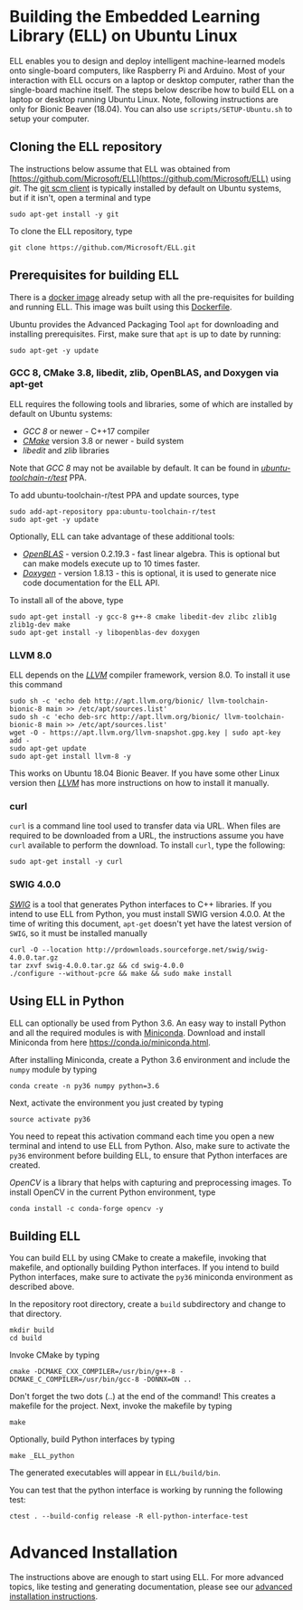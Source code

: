 # Building the Embedded Learning Library (ELL) on Ubuntu Linux

ELL enables you to design and deploy intelligent machine-learned models onto single-board computers, like Raspberry Pi and Arduino. Most of your interaction with ELL occurs on a laptop or desktop computer, rather than the single-board machine itself. The steps below describe how to build ELL on a laptop or desktop running Ubuntu Linux. Note, following instructions are only for Bionic Beaver (18.04). You can also use `scripts/SETUP-Ubuntu.sh` to setup your computer.

## Cloning the ELL repository

The instructions below assume that ELL was obtained from [https://github.com/Microsoft/ELL](https://github.com/Microsoft/ELL) using *git*. The [git scm client](https://git-scm.com/) is typically installed by default on Ubuntu systems, but if it isn't, open a terminal and type

```shell
sudo apt-get install -y git
```

To clone the ELL repository, type

```shell
git clone https://github.com/Microsoft/ELL.git
```

## Prerequisites for building ELL

There is a [docker image](https://hub.docker.com/repository/docker/cjlovett/ell-dependencies)
already setup with all the pre-requisites for building and running ELL. This image was built using
this [Dockerfile](https://github.com/microsoft/ELL/blob/master/scripts/CI/Linux/Dockerfile).


Ubuntu provides the Advanced Packaging Tool `apt` for downloading and installing prerequisites. First, make sure that `apt` is up to date by running:

```shell
sudo apt-get -y update
```

### GCC 8, CMake 3.8, libedit, zlib, OpenBLAS, and Doxygen via apt-get

ELL requires the following tools and libraries, some of which are installed by default on Ubuntu systems:

* *GCC 8* or newer - C++17 compiler
* [*CMake*](https://cmake.org/) version 3.8 or newer - build system
* *libedit* and *zlib* libraries

Note that *GCC 8* may not be available by default. It can be found in [*ubuntu-toolchain-r/test*](https://launchpad.net/~ubuntu-toolchain-r/+archive/ubuntu/test) PPA.

To add ubuntu-toolchain-r/test PPA and update sources, type
```shell
sudo add-apt-repository ppa:ubuntu-toolchain-r/test
sudo apt-get -y update
```

Optionally, ELL can take advantage of these additional tools:

* [*OpenBLAS*](http://www.openblas.net/) - version 0.2.19.3 - fast linear algebra. This is optional but can make models execute up to 10 times faster.
* [*Doxygen*](www.doxygen.org/) - version 1.8.13 - this is optional, it is used to generate nice code documentation for the ELL API.

To install all of the above, type
```shell
sudo apt-get install -y gcc-8 g++-8 cmake libedit-dev zlibc zlib1g zlib1g-dev make
sudo apt-get install -y libopenblas-dev doxygen
```
### LLVM 8.0

ELL depends on the [*LLVM*](http://llvm.org/) compiler framework, version 8.0. To install it use this command

```shell
sudo sh -c 'echo deb http://apt.llvm.org/bionic/ llvm-toolchain-bionic-8 main >> /etc/apt/sources.list'
sudo sh -c 'echo deb-src http://apt.llvm.org/bionic/ llvm-toolchain-bionic-8 main >> /etc/apt/sources.list'
wget -O - https://apt.llvm.org/llvm-snapshot.gpg.key | sudo apt-key add -
sudo apt-get update
sudo apt-get install llvm-8 -y
```

This works on Ubuntu 18.04 Bionic Beaver.  If you have some other Linux version then
[*LLVM*](http://llvm.org/) has more instructions on how to install it manually.

### curl

`curl` is a command line tool used to transfer data via URL. When files are required to be downloaded from a URL, the instructions assume you have `curl` available to perform the download. To install `curl`, type the following:
```shell
sudo apt-get install -y curl
```

### SWIG 4.0.0

[*SWIG*](http://swig.org) is a tool that generates Python interfaces to C++ libraries. If you intend to use ELL from Python, you must install SWIG version 4.0.0. At the time of writing this document, `apt-get` doesn't yet have the latest version of `SWIG`, so it must be installed manually

```shell
curl -O --location http://prdownloads.sourceforge.net/swig/swig-4.0.0.tar.gz
tar zxvf swig-4.0.0.tar.gz && cd swig-4.0.0
./configure --without-pcre && make && sudo make install
```

## Using ELL in Python

ELL can optionally be used from Python 3.6.
An easy way to install Python and all the required modules is with [Miniconda](https://conda.io/miniconda.html).
Download and install Miniconda from here <https://conda.io/miniconda.html>.

After installing Miniconda, create a Python 3.6 environment and include the `numpy` module by typing

```shell
conda create -n py36 numpy python=3.6
```

Next, activate the environment you just created by typing

```shell
source activate py36
```

You need to repeat this activation command each time you open a new terminal and intend to use ELL from Python. Also, make sure to activate the `py36` environment before building ELL, to ensure that Python interfaces are created.

*OpenCV* is a library that helps with capturing and preprocessing images. To install OpenCV in the current Python environment, type

```shell
conda install -c conda-forge opencv -y
```

## Building ELL

You can build ELL by using CMake to create a makefile, invoking that makefile, and optionally building Python interfaces. If you intend to build Python interfaces, make sure to activate the `py36` miniconda environment as described above.

In the repository root directory, create a `build` subdirectory and change to that directory.

```shell
mkdir build
cd build
```

Invoke CMake by typing

```shell
cmake -DCMAKE_CXX_COMPILER=/usr/bin/g++-8 -DCMAKE_C_COMPILER=/usr/bin/gcc-8 -DONNX=ON ..
```

Don't forget the two dots (..) at the end of the command! This creates a makefile for the project. Next, invoke the makefile by typing

```shell
make
```

Optionally, build Python interfaces by typing

```shell
make _ELL_python
```

The generated executables will appear in `ELL/build/bin`.

You can test that the python interface is working by running the following test:

```shell
ctest . --build-config release -R ell-python-interface-test
```

# Advanced Installation

The instructions above are enough to start using ELL. For more advanced topics, like testing and generating documentation, please see our [advanced installation instructions](INSTALL-Advanced.md).
